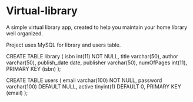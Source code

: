 # Virtual-library
A simple virtual library app, created to help you maintain your home library well organized.

Project uses MySQL for library and users table.

CREATE TABLE library ( isbn int(11) NOT NULL, title varchar(50), author varchar(50), publish_date date, publisher varchar(50), numOfPages int(11), PRIMARY KEY (isbn) );

CREATE TABLE users ( email varchar(100) NOT NULL, password varchar(100) DEFAULT NULL, active tinyint(1) DEFAULT 0, PRIMARY KEY (email) );
